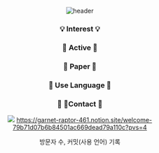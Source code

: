 <div align="center">
  
  ![header](https://capsule-render.vercel.app/api?type=waving&color=gradient&height=150&section=header&text=Welcome!&fontColor=ffffff&fontSize=70&animation=fadeIn&fontAlignY=55)
</div>
<div align="center">

### 💡 Interest 💡

### 🌟 Active 🌟

### 📖 Paper 📖

### 👀 Use Language 👀

### 💌 Contact 💌
<a href="https://garnet-raptor-461.notion.site/" target="_blank"><img src="https://img.shields.io/badge/Notion-#000000?style=flat-square&logo=Notion&logoColor=white"/></a>
https://garnet-raptor-461.notion.site/welcome-79b71d07b6b84501ac669dead79a110c?pvs=4

방문자 수, 커밋(사용 언어) 기록

</div>

<!--
**seulgit2/seulgit2** is a ✨ _special_ ✨ repository because its `README.md` (this file) appears on your GitHub profile.

Here are some ideas to get you started:

- 🔭 I’m currently working on ...
- 🌱 I’m currently learning ...
- 👯 I’m looking to collaborate on ...
- 🤔 I’m looking for help with ...
- 💬 Ask me about ...
- 📫 How to reach me: ...
- 😄 Pronouns: ...
- ⚡ Fun fact: ...
-->
